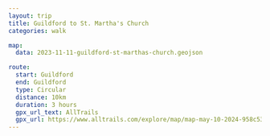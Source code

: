 ```yaml
---
layout: trip
title: Guildford to St. Martha's Church
categories: walk

map:
  data: 2023-11-11-guildford-st-marthas-church.geojson

route:
  start: Guildford
  end: Guildford
  type: Circular
  distance: 10km
  duration: 3 hours
  gpx_url_text: AllTrails
  gpx_url: https://www.alltrails.com/explore/map/map-may-10-2024-958c530?u=m&sh=xr4vxe
---
```

